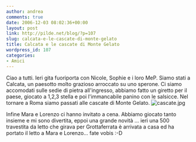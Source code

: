 ```yaml
---
author: andrea
comments: true
date: 2006-12-03 08:02:36+00:00
layout: post
link: http://pilde.net/blog/?p=107
slug: calcata-e-le-cascate-di-monte-gelato
title: Calcata e le cascate di Monte Gelato
wordpress_id: 107
categories:
- Amici
---
```


Ciao a tutti. Ieri gita fuoriporta con Nicole, Sophie e i loro MeP. Siamo stati a Calcata, un paesotto molto grazioso arroccato su uno sperone. Ci siamo accomodati sulle sedie di pietra all'ingresso, abbiamo fatto un giretto per il paese, giocato a 1,2,3 stella e poi l'immancabile panino con le salsicce. Nel tornare a Roma siamo passati alle cascate di Monte Gelato.
![cascate.jpg](http://pilde.net/blog/wp-content/uploads/2006/12/cascate.jpg)




Infine Mara e Lorenzo ci hanno invitato a cena. Abbiamo giocato tanto insieme e mi sono divertita, eppoi una grande novità ... ieri una 500 travestita da letto che girava per Grottaferrata è arrivata a casa ed ha portato il letto a Mara e Lorenzo... fate vobis :-D
